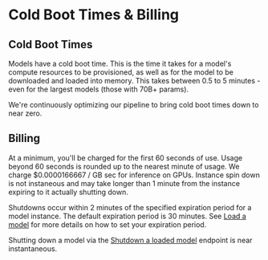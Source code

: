 # Cold Boot Times & Billing
## Cold Boot Times
Models have a cold boot time. This is the time it takes for a model's compute resources to be provisioned, as well as for the model to be downloaded and loaded into memory. This takes between 0.5 to 5 minutes - even for the largest models (those with 70B+ params). 

We're continuously optimizing our pipeline to bring cold boot times down to near zero.

## Billing 
At a minimum, you'll be charged for the first 60 seconds of use. Usage beyond 60 seconds is rounded up to the nearest minute of usage. We charge $0.0000166667 / GB sec for inference on GPUs. Instance spin down is not instaneous and may take longer than 1 minute from the instance expiring to it actually shutting down. 

Shutdowns occur within 2 minutes of the specified expiration period for a model instance. The default expiration period is 30 minutes. See [Load a model](./api.md/#load-a-model) for more details on how to set your expiration period. 

Shutting down a model via the [Shutdown a loaded model](./api.md/#shutdown-a-loaded-model) endpoint is near instantaneous.
